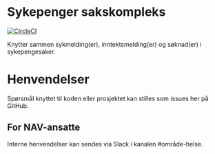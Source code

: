 Sykepenger sakskompleks
=======================

[![CircleCI](https://circleci.com/gh/navikt/helse-sykepenger-sakskompleks.svg?style=svg)](https://circleci.com/gh/navikt/helse-sykepenger-sakskompleks)

Knytter sammen sykmelding(er), inntektsmelding(er) og søknad(er) i sykepengesaker.

# Henvendelser

Spørsmål knyttet til koden eller prosjektet kan stilles som issues her på GitHub.

## For NAV-ansatte

Interne henvendelser kan sendes via Slack i kanalen #område-helse.
